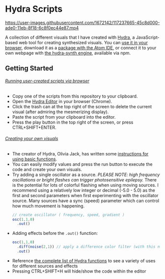 # Hydra Scripts

https://user-images.githubusercontent.com/1672142/117237665-45c8d000-ade0-11eb-8f18-6c8f0ec44e87.mp4

A collection of different visuals that I have created with [Hydra](https://github.com/ojack/hydra), a JavaScript-based web tool for creating synthesized visuals. You can [use it in your browser](https://hydra.ojack.xyz/), download it as a [package with the Atom IDE](https://atom.io/packages/atom-hydra), or connect it to your own webpage with [the hydra-synth engine](https://www.npmjs.com/package/hydra-synth), available via npm.

## Getting Started 

###### <ins>*Running user-created scripts via browser*</ins>
- Copy one of the scripts from this repository to your clipboard.
- Open the [Hydra Editor](https://hydra.ojack.xyz/) in your browser (Chrome).
- Click the trash can at the top right of the screen to delete the current visual (after admiring the mesmerizing display).
- Paste the script from your clipboard into the editor.
- Press the play button in the top right of the screen, or press CTRL+SHIFT+ENTER.

###### <ins>*Creating your own visuals*</ins>
- The creator of Hydra, Olivia Jack, has written some [instructions for using basic functions](https://github.com/ojack/hydra#basic-functions).
- You can easily modify values and press the run button to execute the code and create your own visuals.
- Try adding a single oscillator as a source. _*PLEASE NOTE: high frequency oscillations or bright flashes can trigger photosensitive epilepsy.*_ There is the potential for lots of colorful flashing when using moving sources. I recommend using a relatively low integer or decimal (-5.0 - 5.0) as the first and second parameters when first experimenting with the oscillator source. Many sources have a sync (speed) parameter which can control how much movement is happening.
  ```JavaScript
  // create oscillator ( frequency, speed, gradient )
  osc(1,1,0)
    .out()
  ```
- Adding effects before the `.out()` function:
  ```JavaScript
  osc(1,1,0)
    .diff(noise(2,1)) // apply a difference color filter (with this new perlin noise source) to the oscillator
    .out()
  ```
- Reference [the complete list of Hydra functions](https://github.com/ojack/hydra/blob/main/docs/funcs.md) to see a variety of uses for different sources and effects
- Pressing CTRL+SHIFT+H will hide/show the code within the editor
